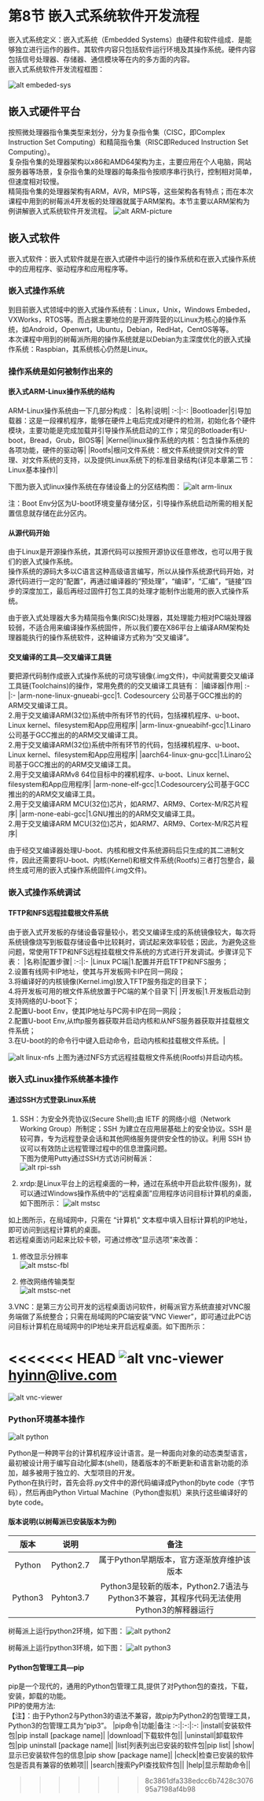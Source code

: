 # 第8节 嵌入式系统软件开发流程

嵌入式系统定义：嵌入式系统（Embedded Systems）由硬件和软件组成．是能够独立进行运作的器件。其软件内容只包括软件运行环境及其操作系统。硬件内容包括信号处理器、存储器、通信模块等在内的多方面的内容。  
嵌入式系统软件开发流程框图：

![alt embeded-sys](http://q6c64umf6.bkt.clouddn.com/embeded-sys.jpg)

## 嵌入式硬件平台

按照微处理器指令集类型来划分，分为复杂指令集（CISC，即Complex Instruction Set Computing）和精简指令集（RISC即Reduced Instruction Set Computing）。  
复杂指令集的处理器架构以x86和AMD64架构为主，主要应用在个人电脑，网站服务器等场景，复杂指令集的处理器的每条指令按顺序串行执行，控制相对简单，但速度相对较慢。  
精简指令集的处理器架构有ARM，AVR，MIPS等，这些架构各有特点；而在本次课程中用到的树莓派4开发板的处理器就属于ARM架构。本节主要以ARM架构为例讲解嵌入式系统软件开发流程。
![alt ARM-picture](http://e.hiphotos.baidu.com/baike/pic/item/ac6eddc451da81cbad0a8d5a5866d016082431bc.jpg)

## 嵌入式软件

嵌入式软件：嵌入式软件就是在嵌入式硬件中运行的操作系统和在嵌入式操作系统中的应用程序、驱动程序和应用程序等。

### 嵌入式操作系统

到目前嵌入式领域中的嵌入式操作系统有：Linux，Unix，Windows Embeded，VXWorks，RTOS等。而占据主要地位的是开源阵营的以Linux为核心的操作系统，如Android，Openwrt，Ubuntu，Debian，RedHat，CentOS等等。  
本次课程中用到的树莓派所用的操作系统就是以Debian为主深度优化的嵌入式操作系统：Raspbian，其系统核心仍然是Linux。  

### 操作系统是如何被制作出来的

#### 嵌入式ARM-Linux操作系统的结构

ARM-Linux操作系统由一下几部分构成：
|名称|说明|
:-:|:-:
|Bootloader|引导加载器：这是一段裸机程序，能够在硬件上电后完成对硬件的检测，初始化各个硬件模块，主要功能是完成加载并引导操作系统启动的工作；常见的Botloader有U-boot，Bread，Grub，BIOS等|
|Kernel|linux操作系统的内核：包含操作系统的各项功能，硬件的驱动等|
|Rootfs|根问文件系统：根文件系统提供对文件的管理、对文件系统的支持，以及提供Linux系统下的标准目录结构(详见本章第二节：Linux基本操作)|

下图为嵌入式linux操作系统在存储设备上的分区结构图：
![alt arm-linux](http://q6c64umf6.bkt.clouddn.com/arm-linux.jpg)  

注：Boot Env分区为U-boot环境变量存储分区，引导操作系统启动所需的相关配置信息就存储在此分区内。

#### 从源代码开始

由于Linux是开源操作系统，其源代码可以按照开源协议任意修改，也可以用于我们的嵌入式操作系统。  
操作系统的源码大多以C语言这种高级语言编写，所以从操作系统源代码开始，对源代码进行一定的“配置”，再通过编译器的“预处理”，“编译”，“汇编”，“链接”四步的深度加工，最后再经过固件打包工具的处理才能制作出能用的嵌入式操作系统。  
  
由于嵌入式处理器大多为精简指令集(RISC)处理器，其处理能力相对PC端处理器较弱，不适合用来编译操作系统固件，所以我们要在X86平台上编译ARM架构处理器能执行的操作系统软件，这种编译方式称为“交叉编译”。

#### 交叉编译的工具—交叉编译工具链

要把源代码制作成嵌入式操作系统的可烧写镜像(.img文件)，中间就需要交叉编译工具链(Toolchains)的操作，常用免费的的交叉编译工具链有：
|编译器|作用|
:-|:-
|arm-none-linux-gnueabi-gcc|1. Codesourcery 公司基于GCC推出的的ARM交叉编译工具。<br>2.用于交叉编译ARM(32位)系统中所有环节的代码，包括裸机程序、u-boot、Linux kernel、filesystem和App应用程序|
|arm-linux-gnueabihf-gcc|1.Linaro公司基于GCC推出的的ARM交叉编译工具。<br>2.用于交叉编译ARM(32位)系统中所有环节的代码，包括裸机程序、u-boot、Linux kernel、filesystem和App应用程序|
|aarch64-linux-gnu-gcc|1.Linaro公司基于GCC推出的的ARM交叉编译工具。<br>2.用于交叉编译ARMv8 64位目标中的裸机程序、u-boot、Linux kernel、filesystem和App应用程序|
|arm-none-elf-gcc|1.Codesourcery公司基于GCC推出的的ARM交叉编译工具。<br>2.用于交叉编译ARM MCU(32位)芯片，如ARM7、ARM9、Cortex-M/R芯片程序|
|arm-none-eabi-gcc|1.GNU推出的的ARM交叉编译工具。<br>2.用于交叉编译ARM MCU(32位)芯片，如ARM7、ARM9、Cortex-M/R芯片程序|

由于经交叉编译器处理U-boot、内核和根文件系统源码后只生成的其二进制文件，因此还需要将U-boot、内核(Kernel)和根文件系统(Rootfs)三者打包整合，最终生成可用的嵌入式操作系统固件(.img文件)。

### 嵌入式操作系统调试

#### TFTP和NFS远程挂载根文件系统

由于嵌入式开发板的存储设备容量较小，若交叉编译生成的系统镜像较大，每次将系统镜像烧写到板载存储设备中比较耗时，调试起来效率较低；因此，为避免这些问题，常使用TFTP和NFS远程挂载根文件系统的方式进行开发调试。步骤详见下表：
|名称|配置步骤|
:-:|:-
|Linux PC端|1.配置并开启TFTP和NFS服务；<br>2.设置有线网卡IP地址，使其与开发板网卡IP在同一网段；<br>3.将编译好的内核镜像(Kernel.img)放入TFTP服务指定的目录下；<br>4.将开发板可用的根文件系统放置于PC端的某个目录下|
|开发板|1.开发板启动到支持网络的U-boot下；<br>2.配置U-boot Env，使其IP地址与PC网卡IP在同一网段；<br>2.配置U-boot Env,从tftp服务器获取并启动内核和从NFS服务器获取并挂载根文件系统；<br>3.在U-boot的的命令行中键入启动命令，启动内核和挂载根文件系统。|

![alt linux-nfs](http://q6c64umf6.bkt.clouddn.com/linux-nfs.jpg)
上图为通过NFS方式远程挂载根文件系统(Rootfs)并启动内核。

### 嵌入式Linux操作系统基本操作

#### 通过SSH方式登录Linux系统

1. SSH：为安全外壳协议(Secure Shell);由 IETF 的网络小组（Network Working Group）所制定；SSH 为建立在应用层基础上的安全协议。SSH 是较可靠，专为远程登录会话和其他网络服务提供安全性的协议。利用 SSH 协议可以有效防止远程管理过程中的信息泄露问题。  
下图为使用Putty通过SSH方式访问树莓派：  
![alt rpi-ssh](http://q6c64umf6.bkt.clouddn.com/rpi-ssh.jpg)

2. xrdp:是Linux平台上的远程桌面的一种，通过在系统中开启此软件(服务)，就可以通过Windows操作系统中的“远程桌面”应用程序访问目标计算机的桌面，如下图所示：
![alt mstsc](http://q6c64umf6.bkt.clouddn.com/mstsc.jpg)

如上图所示，在局域网中，只需在 “计算机” 文本框中填入目标计算机的IP地址，即可访问到远程计算机的桌面。  
若远程桌面访问起来比较卡顿，可通过修改“显示选项”来改善：  

   1. 修改显示分辨率  
   ![alt mstsc-fbl](http://q6c64umf6.bkt.clouddn.com/mstsc-net.png)

   2. 修改网络传输类型  
   ![alt mstsc-net](http://q6c64umf6.bkt.clouddn.com/mstsc-set.png)

3.VNC：是第三方公司开发的远程桌面访问软件，树莓派官方系统直接对VNC服务端做了系统整合；只需在局域网的PC端安装“VNC Viewer”，即可通过此PC访问目标计算机在局域网中的IP地址来开启远程桌面。如下图所示：  

<<<<<<< HEAD
   ![alt vnc-viewer](http://q6c64umf6.bkt.clouddn.com/vnc-viewer.png)hyinn@live.com
=======
   ![alt vnc-viewer](http://q6c64umf6.bkt.clouddn.com/vnc-viewer.png)

### Python环境基本操作

![alt python](http://q6c64umf6.bkt.clouddn.com/python.jpg)

Python是一种跨平台的计算机程序设计语言。是一种面向对象的动态类型语言，最初被设计用于编写自动化脚本(shell)，随着版本的不断更新和语言新功能的添加，越多被用于独立的、大型项目的开发。  
Python在执行时，首先会将.py文件中的源代码编译成Python的byte code（字节码），然后再由Python Virtual Machine（Python虚拟机）来执行这些编译好的byte code。

#### 版本说明(以树莓派已安装版本为例)

|版本|说明|备注|
:-:|:-:|:-:
|Python|Python2.7|属于Python早期版本，官方逐渐放弃维护该版本|
|Python3|Pyhton3.7|Python3是较新的版本，Python2.7语法与Python3不兼容，其程序代码无法使用Python3的解释器运行|

树莓派上运行python2环境，如下图：
![alt python2](http://q6c64umf6.bkt.clouddn.com/python2.png)

树莓派上运行python3环境，如下图：
![alt python3](http://q6c64umf6.bkt.clouddn.com/python3.png)

#### Python包管理工具—pip

pip是一个现代的，通用的Python包管理工具,提供了对Python包的查找，下载，安装，卸载的功能。  
PIP的使用方法:  
【注】：由于Python2与Python3的语法不兼容，故pip为Python2的包管理工具，Python3的包管理工具为“pip3”。
|pip命令|功能|备注
:-:|:-:|:-:
|install|安装软件包|pip install [package name]|
|download|下载软件包||
|uninstall|卸载软件包|pip uninstall [package name]|
|list|列表列出已安装的软件包|pip list|
|show|显示已安装软件包的信息|pip show [package name]|
|check|检查已安装的软件包是否具有兼容的依赖项||
|search|搜索PyPI查找软件包||
|help|显示帮助命令||
>>>>>>> 8c3861dfa338edcc6b7428c307695a7198af4b98
